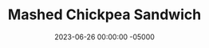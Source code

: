 ---
layout: post
title:  "Mashed Chickpea Sandwich"
date:   2023-06-26 00:00:00 -05000
categories: 
- Recipes
- Meatless
permalink: /recipes/chickpea-sandwich
image: /assets/Food/Meatless/Chickpea Sandwich/chickpea-sand.jpg
ing: chickpeasand-ing
facts: chickpeasand-facts
section1: Chickpeas
start2: Bread, whole wheat
section2: Bread
start3: 
section3: 
start4: 
section4: 
start5: 
section5: 
Prep: 15
Rest: 
Cook: 
Source1: https://www.youtube.com/watch?v=XnSdNMsmbEk
Source2: 
whisk: https://s.samsungfood.com/Kw0NE
tags: 
- hummus
- mashed hummus
- chickpea
- garbanzo bean
- cottage cheese
- sandwich
- wrap
- panini
- bread
- lunch
Description: This sandwich is like having chunky hummus on bread, and is a lunch favorite of mine. No cooking required, and it comes together in just a few minutes. Use some <a href="ww-bread">100% Whole Wheat Bread</a> or <a href="protein-wrap">High Protein Flatbread Wrap</a>, and you have a quick and nutritious lunch for the next few days.
Instructions: 
- Finely chop the onion. Add to a bowl with rest of ingredients (besides the bread lol)<br><br>

- Roughly mash with a fork or potato masher<br><br>

- Form into 3 sandwiches, and wrap in aluminum foil
---